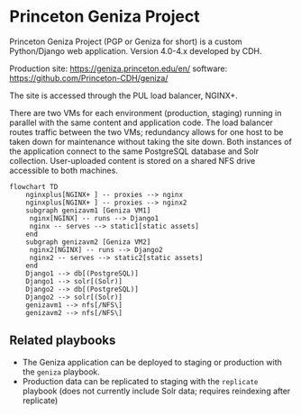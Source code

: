 # Princeton Geniza Project 

Princeton Geniza Project (PGP or Geniza for short) is a custom
Python/Django web application. Version 4.0-4.x developed by CDH.

Production site: https://geniza.princeton.edu/en/
software: https://github.com/Princeton-CDH/geniza/

The site is accessed through the PUL load balancer, NGINX+. 

There are two VMs for each environment (production, staging) running in
parallel with the same content and application code. The load balancer
routes traffic between the two VMs; redundancy allows for one host to
be taken down for maintenance without taking the site down.  Both
instances of the application connect to the same PostgreSQL database and Solr
collection. User-uploaded content is stored on a shared NFS drive
accessible to both machines.

```mermaid
flowchart TD
    nginxplus[NGINX+ ] -- proxies --> nginx
    nginxplus[NGINX+ ] -- proxies --> nginx2
    subgraph genizavm1 [Geniza VM1]
     nginx[NGINX] -- runs --> Django1
     nginx -- serves --> static1[static assets]
    end
    subgraph genizavm2 [Geniza VM2]
     nginx2[NGINX] -- runs --> Django2
     nginx2 -- serves --> static2[static assets]
    end
    Django1 --> db[(PostgreSQL)]
    Django1 --> solr[(Solr)]    
    Django2 --> db[(PostgreSQL)]
    Django2 --> solr[(Solr)]    
    genizavm1 --> nfs[/NFS\]
    genizavm2 --> nfs[/NFS\]
```


## Related playbooks

- The Geniza application can be deployed to staging or production with
  the `geniza` playbook.
- Production data can be replicated to staging with the `replicate`
  playbook (does not currently include Solr data; requires reindexing
  after replicate)